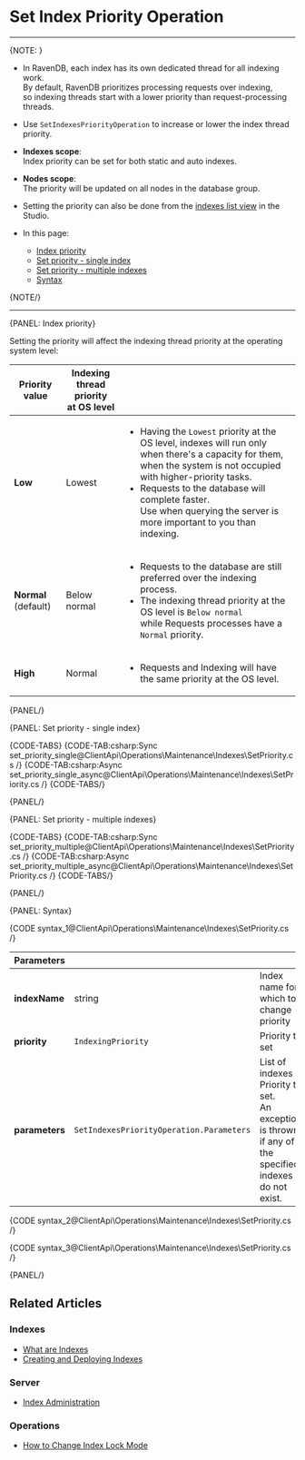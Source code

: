 # Set Index Priority Operation

---

{NOTE: }

* In RavenDB, each index has its own dedicated thread for all indexing work.  
  By default, RavenDB prioritizes processing requests over indexing,  
  so indexing threads start with a lower priority than request-processing threads.  

* Use `SetIndexesPriorityOperation` to increase or lower the index thread priority.  

* __Indexes scope__:  
  Index priority can be set for both static and auto indexes.  

* __Nodes scope__:  
  The priority will be updated on all nodes in the database group.

* Setting the priority can also be done from the [indexes list view](../../../../studio/database/indexes/indexes-list-view#indexes-list-view---actions) in the Studio.  

* In this page:
    * [Index priority](../../../../client-api/operations/maintenance/indexes/set-index-priority#index-priority)
    * [Set priority - single index](../../../../client-api/operations/maintenance/indexes/set-index-priority#set-priority---single-index)
    * [Set priority - multiple indexes](../../../../client-api/operations/maintenance/indexes/set-index-priority#set-priority---multiple-indexes)
    * [Syntax](../../../../client-api/operations/maintenance/indexes/set-index-priority#syntax)

{NOTE/}

---

{PANEL: Index priority}

Setting the priority will affect the indexing thread priority at the operating system level:  

| Priority value | Indexing thread priority<br> at OS level | |
| - | - | - |
| __Low__ | Lowest | <ul><li>Having the `Lowest` priority at the OS level, indexes will run only when there's a capacity for them, when the system is not occupied with higher-priority tasks.</li><li>Requests to the database will complete faster.<br>Use when querying the server is more important to you than indexing.</li></ul> |
| __Normal__ (default) | Below normal | <ul><li>Requests to the database are still preferred over the indexing process.</li><li>The indexing thread priority at the OS level is `Below normal`<br>while Requests processes have a `Normal` priority.</li></ul> |
| __High__ | Normal | <ul><li>Requests and Indexing will have the same priority at the OS level.</li></ul> |

{PANEL/}

{PANEL: Set priority - single index}

{CODE-TABS}
{CODE-TAB:csharp:Sync set_priority_single@ClientApi\Operations\Maintenance\Indexes\SetPriority.cs /}
{CODE-TAB:csharp:Async set_priority_single_async@ClientApi\Operations\Maintenance\Indexes\SetPriority.cs /}
{CODE-TABS/}

{PANEL/}

{PANEL: Set priority - multiple indexes}

{CODE-TABS}
{CODE-TAB:csharp:Sync set_priority_multiple@ClientApi\Operations\Maintenance\Indexes\SetPriority.cs /}
{CODE-TAB:csharp:Async set_priority_multiple_async@ClientApi\Operations\Maintenance\Indexes\SetPriority.cs /}
{CODE-TABS/}

{PANEL/}

{PANEL: Syntax}

{CODE syntax_1@ClientApi\Operations\Maintenance\Indexes\SetPriority.cs /}

| Parameters | | |
| - | - | - |
| **indexName** | string | Index name for which to change priority |
| **priority** | `IndexingPriority` | Priority to set |
| **parameters** | `SetIndexesPriorityOperation.Parameters` | List of indexes + Priority to set.<br>An exception is thrown if any of the specified indexes do not exist. |

{CODE syntax_2@ClientApi\Operations\Maintenance\Indexes\SetPriority.cs /}

{CODE syntax_3@ClientApi\Operations\Maintenance\Indexes\SetPriority.cs /}

{PANEL/}

## Related Articles

### Indexes

- [What are Indexes](../../../../indexes/what-are-indexes)
- [Creating and Deploying Indexes](../../../../indexes/creating-and-deploying)

### Server

- [Index Administration](../../../../indexes/index-administration)

### Operations

- [How to Change Index Lock Mode](../../../../client-api/operations/maintenance/indexes/set-index-lock)
